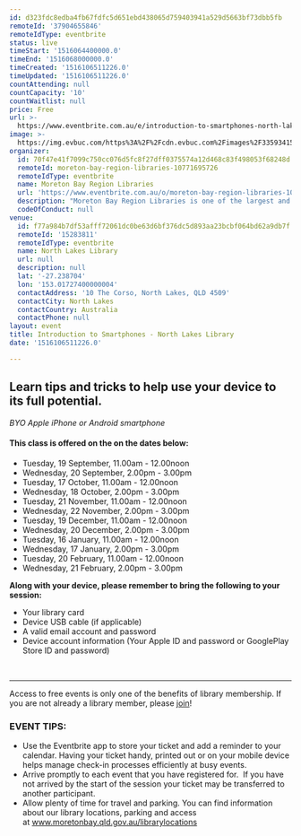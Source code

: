 ```yaml
---
id: d323fdc8edba4fb67fdfc5d651ebd438065d759403941a529d5663bf73dbb5fb
remoteId: '37904655846'
remoteIdType: eventbrite
status: live
timeStart: '1516064400000.0'
timeEnd: '1516068000000.0'
timeCreated: '1516106511226.0'
timeUpdated: '1516106511226.0'
countAttending: null
countCapacity: '10'
countWaitlist: null
price: Free
url: >-
  https://www.eventbrite.com.au/e/introduction-to-smartphones-north-lakes-library-tickets-37904655846?aff=ebapi
image: >-
  https://img.evbuc.com/https%3A%2F%2Fcdn.evbuc.com%2Fimages%2F33593415%2F175653860817%2F1%2Foriginal.jpg?s=587f1303bae86aa903b9a44dc2b3f484
organizer:
  id: 70f47e41f7099c750cc076d5fc8f27dff0375574a12d468c83f498053f68248d
  remoteId: moreton-bay-region-libraries-10771695726
  remoteIdType: eventbrite
  name: Moreton Bay Region Libraries
  url: 'https://www.eventbrite.com.au/o/moreton-bay-region-libraries-10771695726'
  description: "Moreton Bay Region Libraries is one of the largest and busiest Local Government library services in Queensland. As places to discover, learn, play and imagine, Moreton Bay Region Libraries provide collections, programs and spaces that connect people to resources and each other.\\r\\n\t\t\t\t\t\t\\r\\n\t\t\t\t\t\t\\r\\n\t\t\t\t\t\t\\r\\n\t\t\t\t\t\t\\r\\n\t\t\t\t\t\t\\r\\n\t\t\t\t\t\t\\r\\n\t\t\t\t\t\t\\r\\n\t\t\t\t\t\t\\r\\n\t\t\t\t\t\t\\r\\n\t\t\t\t\t\t\\r\\n\t\t\t\t\t\t\\r\\n\t\t\t\t\t\t\\r\\n\t\t\t\t\t\t\\r\\n\t\t\t\t\t\t\\r\\n\t\t\t\t\t\t\\r\\n\t\t\t\t\t\t\\r\\n\t\t\t\t\t\t\\r\\n\t\t\t\t\t\t\\r\\n\t\t\t\t\t\t\\r\\n\t\t\t\t\t\t\\r\\n\t\t\t\t\t\t\\r\\n\t\t\t\t\t\t\\r\\n\t\t\t\t\t\t\\r\\n\t\t\t\t\t\t\\r\\n\t\t\t\t\t\t\\r\\n\t\t\t\t\t\t\\r\\n\t\t\t\t\t\t\\r\\n\t\t\t\t\t\t\\r\\n\t\t\t\t\t\t\\r\\n\t\t\t\t\t\t\\r\\n\t\t\t\t\t\t\\r\\n\t\t\t\t\t\t\\r\\n\t\t\t\t\t\t\\r\\n\t\t\t\t\t\t\\r\\n\t\t\t\t\t\t\\r\\n\t\t\t\t\t\t\\r\\n\t\t\t\t\t\t\\r\\n\t\t\t\t\t\t\\r\\n\t\t\t\t\t\t\\r\\n\t\t\t\t\t\t\\r\\n\t\t\t\t\t\t\\r\\n\t\t\t\t\t\t\\r\\n\t\t\t\t\t\t\\r\\n\t\t\t\t\t\t\\r\\n\t\t\t\t\t\t\\r\\n\t\t\t\t\t\t\\r\\n\t\t\t\t\t\t\\r\\n\t\t\t\t\t\t\\r\\n\t\t\t\t\t\t\\r\\n\t\t\t\t\t\t\\r\\n\t\t\t\t\t\t\\r\\n\t\t\t\t\t\t\\r\\n\t\t\t\t\t\t\\r\\n\t\t\t\t\t\t\\r\\n\t\t\t\t\t\t\\r\\n\t\t\t\t\t\t\\r\\n\t\t\t\t\t\t\\r\\n\t\t\t\t\t\t\\r\\n\t\t\t\t\t\t\\r\\n\t\t\t\t\t\t\\r\\n\t\t\t\t\t\t\\r\\n\t\t\t\t\t\t\\r\\n\t\t\t\t\t\t\\r\\n\t\t\t\t\t\t\\r\\n\t\t\t\t\t\t\\r\\n\t\t\t\t\t\t\\r\\n\t\t\t\t\t\t\\r\\n\t\t\t\t\t\t\\r\\n\t\t\t\t\t\t\\r\\n\t\t\t\t\t\t\\r\\n\t\t\t\t\t\t\\r\\n\t\t\t\t\t\t\\r\\n\t\t\t\t\t\t\\r\\n\t\t\t\t\t\t\\r\\n\t\t\t\t\t\t\\r\\n\t\t\t\t\t\t\\r\\n\t\t\t\t\t\t\\r\\n\t\t\t\t\t\t\\r\\n\t\t\t\t\t\t\\r\\n\t\t\t\t\t\t\\r\\n\t\t\t\t\t\t\\r\\n\t\t\t\t\t\t\\r\\n\t\t\t\t\t\t\\r\\n\t\t\t\t\t\t\\r\\n\t\t\t\t\t\t\\r\\n\t\t\t\t\t\t\\r\\n\t\t\t\t\t\t\\r\\n\t\t\t\t\t\t\\r\\n\t\t\t\t\t\t\\r\\n\t\t\t\t\t\t\\r\\n\t\t\t\t\t\t\\r\\n\t\t\t\t\t\t\\r\\n\t\t\t\t\t\t\\r\\n\t\t\t\t\t\t\\r\\n\t\t\t\t\t\t\\r\\n\t\t\t\t\t\t\\r\\n\t\t\t\t\t\t\\r\\n\t\t\t\t\t\t\\r\\n\t\t\t\t\t\t\\r\\n\t\t\t\t\t\t\\r\\n\t\t\t\t\t\t\\r\\n\t\t\t\t\t\t\\r\\n\t\t\t\t\t\t\\r\\n\t\t\t\t\t\t\\r\\n\t\t\t\t\t\t\\r\\n\t\t\t\t\t\t\\r\\n\t\t\t\t\t\t\\r\\n\t\t\t\t\t\t\\r\\n\t\t\t\t\t\t\\r\\n\t\t\t\t\t\t\\r\\n\t\t\t\t\t\t\\r\\n\t\t\t\t\t\t\\r\\n\t\t\t\t\t\t\\r\\n\t\t\t\t\t\t\\r\\n\t\t\t\t\t\t\\r\\n\t\t\t\t\t\t\\r\\n\t\t\t\t\t\t\\r\\n\t\t\t\t\t\t\\r\\n\t\t\t\t\t\t\\r\\n\t\t\t\t\t\t\\r\\n\t\t\t\t\t\t\\r\\n\t\t\t\t\t\t\\r\\n\t\t\t\t\t\t\\r\\n\t\t\t\t\t\t\\r\\n\t\t\t\t\t\t\\r\\n\t\t\t\t\t\t\\r\\n\t\t\t\t\t\t\\r\\n\t\t\t\t\t\t\\r\\n\t\t\t\t\t\t\\r\\n\t\t\t\t\t\t\\r\\n\t\t\t\t\t\t\\r\\n\t\t\t\t\t\t\\r\\n\t\t\t\t\t\t\\r\\n\t\t\t\t\t\t\\r\\n\t\t\t\t\t\t\\r\\n\t\t\t\t\t\t\\r\\n\t\t\t\t\t\t\\r\\n\t\t\t\t\t\t\\r\\n\t\t\t\t\t\t\\r\\n\t\t\t\t\t\t\\r\\n\t\t\t\t\t\t\\r\\n\t\t\t\t\t\t\\r\\n\t\t\t\t\t\t\\r\\n\t\t\t\t\t\t\\r\\n\t\t\t\t\t\t\\r\\n\t\t\t\t\t\t\\r\\n\t\t\t\t\t\t\\r\\n\t\t\t\t\t\t\\r\\n\t\t\t\t\t\t\\r\\n\t\t\t\t\t\t\\r\\n\t\t\t\t\t\t\\r\\n\t\t\t\t\t\t\\r\\n\t\t\t\t\t\t\\r\\n\t\t\t\t\t\t\\r\\n\t\t\t\t\t\t\\r\\n\t\t\t\t\t\t\\r\\n\t\t\t\t\t\t\\r\\n\t\t\t\t\t\t\\r\\n\t\t\t\t\t\t\\r\\n\t\t\t\t\t\t\\r\\n\t\t\t\t\t\t\\r\\n\t\t\t\t\t\t\\r\\n\t\t\t\t\t\t\\r\\n\t\t\t\t\t\t\\r\\n\t\t\t\t\t\t\\r\\n\t\t\t\t\t\t\\r\\n\t\t\t\t\t\t\\r\\n\t\t\t\t\t\t\\r\\n\t\t\t\t\t\t\\r\\n\t\t\t\t\t\t\\r\\n\t\t\t\t\t\t\\r\\n\t\t\t\t\t\t\\r\\n\t\t\t\t\t\t\\r\\n\t\t\t\t\t\t\\r\\n\t\t\t\t\t\t\\r\\n\t\t\t\t\t\t\\r\\n\t\t\t\t\t\t\\r\\n\t\t\t\t\t\t\\r\\n\t\t\t\t\t\t\\r\\n\t\t\t\t\t\t\\r\\n"
  codeOfConduct: null
venue:
  id: f77a984b7df53afff72061dc0be63d6bf376dc5d893aa23bcbf064bd62a9db7f
  remoteId: '15283811'
  remoteIdType: eventbrite
  name: North Lakes Library
  url: null
  description: null
  lat: '-27.238704'
  lon: '153.01727400000004'
  contactAddress: '10 The Corso, North Lakes, QLD 4509'
  contactCity: North Lakes
  contactCountry: Australia
  contactPhone: null
layout: event
title: Introduction to Smartphones - North Lakes Library
date: '1516106511226.0'

---
```

<H2>Learn tips and tricks to help use your device to its full potential.</H2>
<P><SPAN><EM>BYO Apple iPhone or Android smartphone</EM></SPAN></P>
<H4><STRONG><SPAN></SPAN></STRONG>This class is offered on the on the dates below:</H4>
<UL>
<LI>Tuesday, 19 September, 11.00am - 12.00noon</LI>
<LI>Wednesday, 20 September, 2.00pm - 3.00pm</LI>
<LI>Tuesday, 17 October, 11.00am - 12.00noon</LI>
<LI>Wednesday, 18 October, 2.00pm - 3.00pm</LI>
<LI>Tuesday, 21 November, 11.00am - 12.00noon</LI>
<LI>Wednesday, 22 November, 2.00pm - 3.00pm</LI>
<LI>Tuesday, 19 December, 11.00am - 12.00noon</LI>
<LI>Wednesday, 20 December, 2.00pm - 3.00pm</LI>
<LI>Tuesday, 16 January, 11.00am - 12.00noon</LI>
<LI>Wednesday, 17 January, 2.00pm - 3.00pm</LI>
<LI>Tuesday, 20 February, 11.00am - 12.00noon</LI>
<LI>Wednesday, 21 February, 2.00pm - 3.00pm</LI>
</UL>
<P><STRONG>Along with your device, please remember to bring the following to your session:</STRONG></P>
<UL>
<LI>Your library card</LI>
<LI>Device USB cable (if applicable)</LI>
<LI>A valid email account and password</LI>
<LI>Device account information (Your Apple ID and password or GooglePlay Store ID and password)</LI>
</UL>
<P><BR></P>
<HR>
<P><SPAN>Access to free events is only one of the benefits of library membership. If you are not already a library member, please </SPAN><A HREF="https://www.moretonbay.qld.gov.au/libraries/join" TARGET="_blank" REL="noreferrer noopener nofollow noopener noreferrer nofollow"><SPAN>join</SPAN></A><SPAN>!</SPAN></P>
<H3 CLASS="MsoNormal"><STRONG>EVENT TIPS</STRONG>:</H3>
<UL>
<LI>Use the Eventbrite app to store your ticket and add a reminder to your calendar. Having your ticket handy, printed out or on your mobile device helps manage check-in processes efficiently at busy events.</LI>
<LI>Arrive promptly to each event that you have registered for.  If you have not arrived by the start of the session your ticket may be transferred to another participant.</LI>
<LI>Allow plenty of time for travel and parking. You can find information about our library locations, parking and access at <A HREF="http://www.moretonbay.qld.gov.au/librarylocations" TARGET="_blank" REL="noreferrer noopener nofollow noopener noreferrer nofollow">www.moretonbay.qld.gov.au/librarylocations</A></LI>
</UL>
